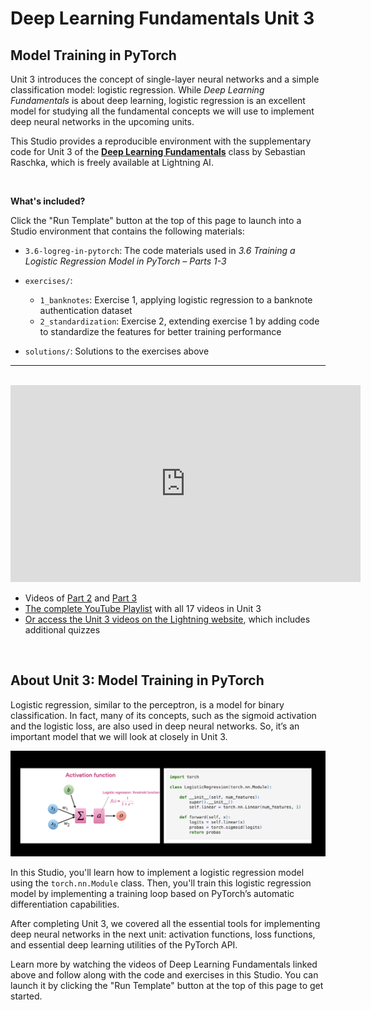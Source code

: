 # Deep Learning Fundamentals Unit 3

## Model Training in PyTorch

Unit 3 introduces the concept of single-layer neural networks and a simple classification model: logistic regression. While *Deep Learning Fundamentals* is about deep learning, logistic regression is an excellent model for studying all the fundamental concepts we will use to implement deep neural networks in the upcoming units.

This Studio provides a reproducible environment with the supplementary code for Unit 3 of the [**Deep Learning Fundamentals**](https://lightning.ai/pages/courses/deep-learning-fundamentals/) class by Sebastian Raschka, which is freely available at Lightning AI.


<br>

**What's included?**

Click the "Run Template" button at the top of this page to launch into a Studio environment that contains the following materials:

- `3.6-logreg-in-pytorch`: The code materials used in *3.6 Training a Logistic Regression Model in PyTorch – Parts 1-3*


- `exercises/`: 
  - `1_banknotes`: Exercise 1,  applying logistic regression to a banknote authentication dataset
  - `2_standardization`: Exercise 2, extending exercise 1 by adding code to standardize the features for better training performance
- `solutions/`: Solutions to the exercises above

---

<br>

<iframe width="560" height="315" src="https://www.youtube.com/embed/5XL-FdlsRqg?si=5Hmhj_u3Ud9zeKPK" title="YouTube video player" frameborder="0" allow="accelerometer; autoplay; clipboard-write; encrypted-media; gyroscope; picture-in-picture; web-share" allowfullscreen></iframe>

- Videos of [Part 2](https://www.youtube.com/watch?v=MMcOAT3KNgo&list=PLaMu-SDt_RB6dG-0C78fmIkMeXL6mzpmm&index=14) and [Part 3](https://www.youtube.com/watch?v=tyHhsY5mVt4&list=PLaMu-SDt_RB6dG-0C78fmIkMeXL6mzpmm&index=15)
- [The complete YouTube Playlist](https://www.youtube.com/playlist?list=PLaMu-SDt_RB6dG-0C78fmIkMeXL6mzpmm) with all 17 videos in Unit 3
- [Or access the Unit 3 videos on the Lightning website](https://lightning.ai/courses/deep-learning-fundamentals/3-0-overview-model-training-in-pytorch/), which includes additional quizzes

<br>

## About Unit 3: Model Training in PyTorch

Logistic regression, similar to the perceptron, is a model for binary classification. In fact, many of its concepts, such as the sigmoid activation and the logistic loss, are also used in deep neural networks. So, it’s an important model that we will look at closely in Unit 3.

![logreg](unit3-readme-images/logreg.png)

In this Studio, you'll learn how to implement a logistic regression model using the `torch.nn.Module` class. Then, you'll train this logistic regression model by implementing a training loop based on PyTorch’s automatic differentiation capabilities.

After completing Unit 3, we covered all the essential tools for implementing deep neural networks in the next unit: activation functions, loss functions, and essential deep learning utilities of the PyTorch API.

Learn more by watching the videos of Deep Learning Fundamentals linked above and follow along with the code and exercises in this Studio. You can launch it by clicking the "Run Template" button at the top of this page to get started.

